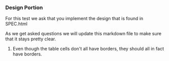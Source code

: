 ### Design Portion

For this test we ask that you implement the design that is found in SPEC.html

As we get asked questions we will update this markdown file to make sure that it stays pretty clear.

1.  Even though the table cells don't all have borders, they should all in fact have borders.
